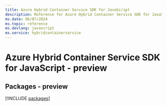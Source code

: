 ```yaml
---
title: Azure Hybrid Container Service SDK for JavaScript
description: Reference for Azure Hybrid Container Service SDK for JavaScript
ms.date: 06/07/2024
ms.topic: reference
ms.devlang: javascript
ms.service: hybridcontainerservice
---
```

# Azure Hybrid Container Service SDK for JavaScript - preview
## Packages - preview
[!INCLUDE [packages](hybrid-container-service-index.md)]